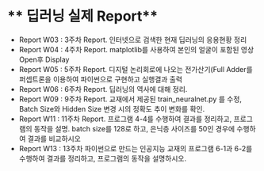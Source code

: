 # ** 딥러닝 실제 Report** 

- Report W03 : 3주차 Report. 인터넷으로 검색한 현재 딥러닝의 응용현황 정리
- Report W04 : 4주차 Report. matplotlib를 사용하여 본인의 얼굴이 포함된 영상 Open후 Display
- Report W05 : 5주차 Report. 디지털 논리회로에 나오는 전가산기(Full Adder를 퍼셉트론을 이용하여 파이썬으로 구현하고 실행결과 출력
- Report W06 : 6주차 Report. 딥러닝의 역사에 대해 정리.
- Report W09 : 9주차 Report. 교재에서 제공된  train_neuralnet.py 를 수정, Batch Size와 Hidden Size 변경 시의 정확도 추이 변화를 확인.
- Report W11 : 11주차 Report. 프로그램 4-4를 수행하여 결과를 정리하고, 프로그램의 동작을 설명. batch size를 128로 하고, 은닉층 사이즈를 50인 경우에 수행하여 결과를 비교하시오
- Report W13 : 13주차 파이썬으로 만드는 인공지능 교재의 프로그램 6-1과 6-2를 수행하여 결과를 정리하고, 프로그램의 동작을 설명하시오.
<p align="center">
  
</p>
</br>
